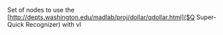 Set of nodes to use the [http://depts.washington.edu/madlab/proj/dollar/qdollar.html]($Q Super-Quick Recognizer) with vl